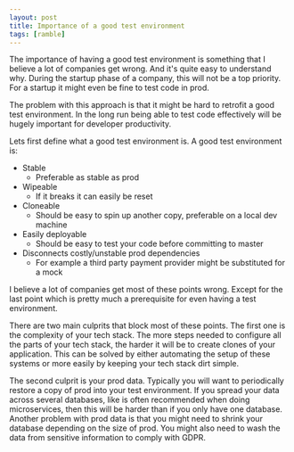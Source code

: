 ```yaml
---
layout: post
title: Importance of a good test environment
tags: [ramble]
---
```


The importance of having a good test environment is
something that I believe a lot of companies get wrong.
And it's quite easy to understand why. During the startup
phase of a company, this will not be a top priority.
For a startup it might even be fine to test code
in prod.

The problem with this approach is that it might be hard
to retrofit a good test environment. In the long run
being able to test code effectively will be hugely important for
developer productivity.

Lets first define what a good test environment is. A good test environment is:

* Stable
  * Preferable as stable as prod
* Wipeable
  * If it breaks it can easily be reset
* Cloneable
  * Should be easy to spin up another copy, preferable on a local dev machine
* Easily deployable
  * Should be easy to test your code before committing to master
* Disconnects costly/unstable prod dependencies
  * For example a third party payment provider might be substituted for a mock

I believe a lot of companies get most of these points wrong.
Except for the last point which is pretty much a prerequisite for
even having a test environment.

There are two main culprits that block most of these points.
The first one is the complexity of your tech stack. The more
steps needed to configure all the parts of your tech stack,
the harder it will be to create clones of your application.
This can be solved by either automating the setup of these systems
or more easily by keeping your tech stack dirt simple.

The second culprit is your prod data. Typically you will want to
periodically restore a copy of prod into your test environment.
If you spread your data across several databases, like is often
recommended when doing microservices, then this will be harder
than if you only have one database. Another problem with prod
data is that you might need to shrink your database depending
on the size of prod. You might also need to wash the data
from sensitive information to comply with GDPR.
